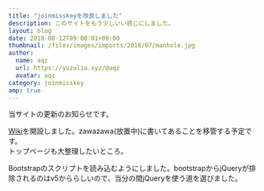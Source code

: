 ```yaml
---
title: "joinmisskeyを改良しました"
description: このサイトをもう少しいい感じにしました。
layout: blog
date: 2018-08-12T09:00:01+09:00
thumbnail: /files/images/imports/2018/07/manhole.jpg
author:
  name: aqz
  url: https://yuzulia.xyz/@aqz
  avatar: aqz
category: joinmisskey
amp: true
---
```

当サイトの更新のお知らせです。

[Wiki](/ja/wiki/)を開設しました。zawazawa(放置中)に書いてあることを移管する予定です。  
トップページも大整理したいところ。

Bootstrapのスクリプトを読み込むようにしました。bootstrapからjQueryが排除されるのはv5かららしいので、当分の間jQueryを使う道を選びました。